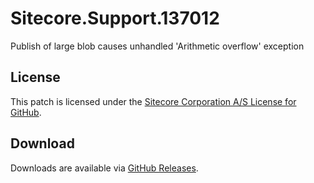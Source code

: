 # Sitecore.Support.137012
Publish of large blob causes unhandled 'Arithmetic overflow' exception

## License  
This patch is licensed under the [Sitecore Corporation A/S License for GitHub](https://github.com/sitecoresupport/Sitecore.Support.137012/blob/master/LICENSE).  

## Download  
Downloads are available via [GitHub Releases](https://github.com/sitecoresupport/Sitecore.Support.137012/releases).  
